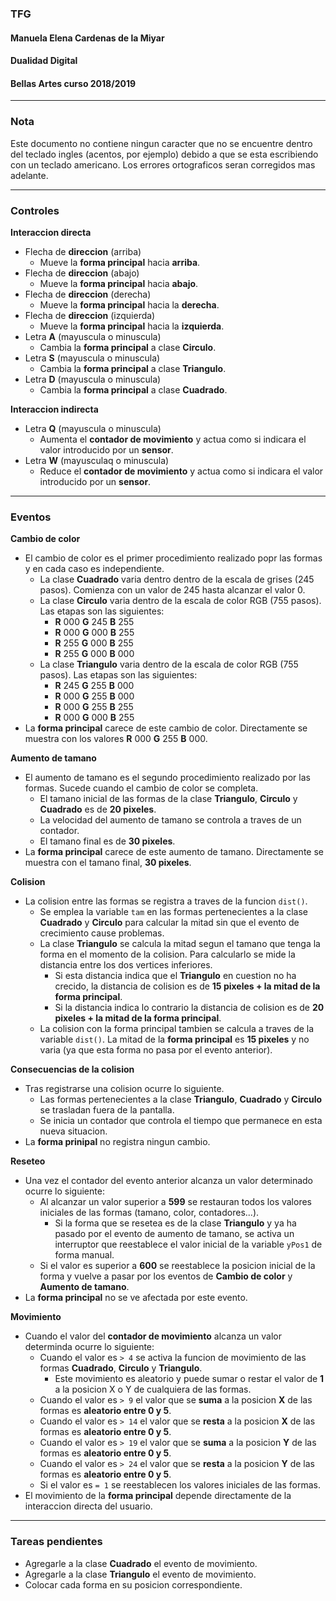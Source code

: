 ### TFG
#### Manuela Elena Cardenas de la Miyar
#### Dualidad Digital
#### Bellas Artes curso 2018/2019

***

### Nota <br>
Este documento no contiene ningun caracter que no se encuentre dentro del teclado ingles (acentos, por ejemplo) debido a que se esta escribiendo con un teclado americano. Los errores ortograficos seran corregidos mas adelante.

***

### Controles <br>
**Interaccion directa**
  - Flecha de **direccion** (arriba) <br>
    - Mueve la **forma principal** hacia **arriba**.<br>
  - Flecha de **direccion** (abajo) <br>
    - Mueve la **forma principal** hacia **abajo**.<br>
  - Flecha de **direccion** (derecha) <br>
    - Mueve la **forma principal** hacia la **derecha**.<br>
  - Flecha de **direccion** (izquierda) <br>
    - Mueve la **forma principal** hacia la **izquierda**.<br>
  - Letra **A** (mayuscula o minuscula) <br>
    - Cambia la **forma principal** a clase **Circulo**. <br>
  - Letra **S** (mayuscula o minuscula) <br>
    - Cambia la **forma principal** a clase **Triangulo**. <br>
  - Letra **D** (mayuscula o minuscula) <br>
    - Cambia la **forma principal** a clase **Cuadrado**. <br>

**Interaccion indirecta**
  - Letra **Q** (mayuscula o minuscula) <br>
    - Aumenta el **contador de movimiento** y actua como si indicara el valor introducido por un **sensor**.
  - Letra **W** (mayusculaq o minuscula) <br>
    - Reduce el **contador de movimiento** y actua como si indicara el valor introducido por un **sensor**.

  ***

### Eventos <br>
**Cambio de color** <br>
  - El cambio de color es el primer procedimiento realizado popr las formas y en cada caso es independiente. <br>
    - La clase **Cuadrado** varia dentro dentro de la escala de grises (245 pasos). Comienza con un valor de 245 hasta alcanzar el valor 0. <br>
    - La clase **Circulo** varia dentro de la escala de color RGB (755 pasos). Las etapas son las siguientes: <br>
      - **R** 000 **G** 245 **B** 255 <br>
      - **R** 000 **G** 000 **B** 255 <br>
      - **R** 255 **G** 000 **B** 255 <br>
      - **R** 255 **G** 000 **B** 000 <br>
    - La clase **Triangulo** varia dentro de la escala de color RGB (755 pasos). Las etapas son las siguientes: <br>
      - **R** 245 **G** 255 **B** 000 <br>
      - **R** 000 **G** 255 **B** 000 <br>
      - **R** 000 **G** 255 **B** 255 <br>
      - **R** 000 **G** 000 **B** 255 <br>
  - La **forma principal** carece de este cambio de color. Directamente se muestra con los valores **R** 000 **G** 255 **B** 000. <br>

**Aumento de tamano** <br>
  - El aumento de tamano es el segundo procedimiento realizado por las formas. Sucede cuando el cambio de color se completa. <br>
    - El tamano inicial de las formas de la clase **Triangulo**, **Circulo** y **Cuadrado** es de **20 pixeles**. <br>
    - La velocidad del aumento de tamano se controla a traves de un contador. <br>
    - El tamano final es de **30 pixeles**. <br>
  - La **forma principal** carece de este aumento de tamano. Directamente se muestra con el tamano final, **30 pixeles**. <br>

**Colision** <br>
  - La colision entre las formas se registra a traves de la funcion `dist()`. <br>
    - Se emplea la variable `tam` en las formas pertenecientes a la clase **Cuadrado** y **Circulo** para calcular la mitad sin que el evento de crecimiento cause problemas. <br>
    - La clase **Triangulo** se calcula la mitad segun el tamano que tenga la forma en el momento de la colision. Para calcularlo se mide la distancia entre los dos vertices inferiores. <br>
      - Si esta distancia indica que el **Triangulo** en cuestion no ha crecido, la distancia de colision es de **15 pixeles + la mitad de la forma principal**. <br>
      - Si la distancia indica lo contrario la distancia de colision es de **20 pixeles + la mitad de la forma principal**. <br>
    - La colision con la forma principal tambien se calcula a traves de la variable `dist()`. La mitad de la **forma principal** es **15 pixeles** y no varia (ya que esta forma no pasa por el evento anterior). <br>

**Consecuencias de la colision** <br>
  - Tras registrarse una colision ocurre lo siguiente.
    - Las formas pertenecientes a la clase **Triangulo**, **Cuadrado** y **Circulo** se trasladan fuera de la pantalla. <br>
    - Se inicia un contador que controla el tiempo que permanece en esta nueva situacion. <br>
  - La **forma prinipal** no registra ningun cambio. <br>

**Reseteo** <br>
  - Una vez el contador del evento anterior alcanza un valor determinado ocurre lo siguiente: <br>
    - Al alcanzar un valor superior a **599** se restauran todos los valores iniciales de las formas (tamano, color, contadores...). <br>
      - Si la forma que se resetea es de la clase **Triangulo** y ya ha pasado por el evento de aumento de tamano, se activa un interruptor que reestablece el valor inicial de la variable `yPos1` de forma manual. <br>
    - Si el valor es superior a **600** se reestablece la posicion inicial de la forma y vuelve a pasar por los eventos de **Cambio de color** y **Aumento de tamano**. <br>
  - La **forma principal** no se ve afectada por este evento. <br>

**Movimiento** <br>
  - Cuando el valor del **contador de movimiento** alcanza un valor determinda ocurre lo siguiente:
    - Cuando el valor es `> 4` se activa la funcion de movimiento de las formas **Cuadrado**, **Circulo** y **Triangulo**. <br>
      - Este movimiento es aleatorio y puede sumar o restar el valor de **1** a la posicion X o Y de cualquiera de las formas. <br>
    - Cuando el valor es `> 9` el valor que se **suma** a la posicion **X** de las formas es **aleatorio entre 0 y 5**. <br>
    - Cuando el valor es `> 14` el valor que se **resta** a la posicion **X** de las formas es **aleatorio entre 0 y 5**. <br>
    - Cuando el valor es `> 19` el valor que se **suma** a la posicion **Y** de las formas es **aleatorio entre 0 y 5**. <br>
    - Cuando el valor es `> 24` el valor que se **resta** a la posicion **Y** de las formas es **aleatorio entre 0 y 5**. <br>
    - Si el valor es `= 1` se reestablecen los valores iniciales de las formas. <br>
  - El movimiento de la **forma principal** depende directamente de la interaccion directa del usuario. <br>

***

### Tareas pendientes
- Agregarle a la clase **Cuadrado** el evento de movimiento.
- Agregarle a la clase **Triangulo** el evento de movimiento.
- Colocar cada forma en su posicion correspondiente.
